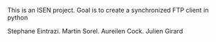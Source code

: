 This is an ISEN project.
Goal is to create a synchronized FTP client in python

Stephane Eintrazi. Martin Sorel. Aureilen Cock. Julien Girard
